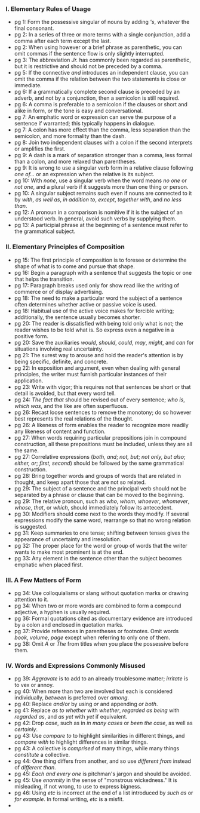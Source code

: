 ### I. Elementary Rules of Usage
* pg 1: Form the possessive singular of nouns by adding _'s_, whatever the final consonant.
* pg 2: In a series of three or more terms with a single conjunction, add a comma after each term except the last.
* pg 2: When using however or a brief phrase as parenthetic, you can omit commas if the sentence flow is only slightly interrupted.
* pg 3: The abbreviation _Jr._ has commonly been regarded as parenthetic, but it is restrictive and should not be preceded by a comma.
* pg 5: If the connective _and_ introduces an independent clause, you can omit the comma if the relation between the two statements is close or immediate.
* pg 6: If a grammatically complete second clause is preceded by an adverb, and not by a conjunction, then a semicolon is still required.
* pg 6: A comma is preferable to a semicolon if the clauses or short and alike in form, or the tone is easy and conversational.
* pg 7: An emphatic word or expression can serve the purpose of a sentence if warranted; this typically happens in dialogue.
* pg 7: A colon has more effect than the comma, less separation than the semicolon, and more formality than the dash.
* pg 8: Join two independent clauses with a colon if the second interprets or amplifies the first.
* pg 9: A dash is a mark of separation stronger than a comma, less formal than a colon, and more relaxed than parentheses.
* pg 9: It is wrong to use a singular verb form in a relative clause following _one of..._ or an expression when the relative is its subject.
* pg 10: With _none_, use a singular verb when the word means _no one_ or _not one_, and a plural verb if it suggests more than one thing or person.
* pg 10: A singular subject remains such even if nouns are connected to it by _with_, _as well as_, _in addition to_, _except_, _together with_, and _no less than_.
* pg 12: A pronoun in a comparison is nomitive if it is the subject of an understood verb. In general, avoid such verbs by supplying them.
* pg 13: A participial phrase at the beginning of a sentence must refer to the grammatical subject.

### II. Elementary Principles of Composition
* pg 15: The first principle of composition is to foresee or determine the shape of what is to come and pursue that shape.
* pg 16: Begin a paragraph with a sentence that suggests the topic or one that helps the transition. 
* pg 17: Paragraph breaks used only for show read like the writing of commerce or of display advertising.
* pg 18: The need to make a particular word the subject of a sentence often determines whether active or passive voice is used.
* pg 18: Habitual use of the active voice makes for forcible writing; additionally, the sentence usually becomes shorter.
* pg 20: The reader is dissatisfied with being told only what is not; the reader wishes to be told what is. So express even a negative in a positive form.
* pg 20: Save the auxiliaries _would_, _should_, _could_, _may_, _might_, and _can_ for situations involving real uncertainty.
* pg 21: The surest way to arouse and hold the reader's attention is by being specific, definite, and concrete.
* pg 22: In exposition and argument, even when dealing with general principles, the writer must furnish particular instances of their application.
* pg 23: Write with vigor; this requires not that sentences be short or that detail is avoided, but that every word tell.
* pg 24: _The fact that_ should be revised out of every sentence; _who is_, _which was_, and the like are often superfluous.
* pg 26: Recast loose sentences to remove the monotony; do so however best represents the real relations of the thought.
* pg 26: A likeness of form enables the reader to recognize more readily any likeness of content and function.
* pg 27: When words requiring particular prepositions join in compound construction, all these prepositions must be included, unless they are all the same.
* pg 27: Correlative expressions (_both, and_; _not, but_; _not only, but also_; _either, or_; _first, second_) should be followed by the same grammatical construction.
* pg 28: Bring together words and groups of words that are related in thought, and keep apart those that are not so related.
* pg 29: The subject of a sentence and the principal verb should not be separated by a phrase or clause that can be moved to the beginning.
* pg 29: The relative pronoun, such as _who_, _whom_, _whoever_, _whomever_, _whose_, _that_, or _which_, should immediately follow its antecedent.
* pg 30: Modifiers should come next to the words they modify. If several expressions modify the same word, rearrange so that no wrong relation is suggested.
* pg 31: Keep summaries to one tense; shifting between tenses gives the appearance of uncertainty and irresolution.
* pg 32: The proper place for the word or group of words that the writer wants to make most prominent is at the end.
* pg 33: Any element in the sentence other than the subject becomes emphatic when placed first.

### III. A Few Matters of Form
* pg 34: Use colloquialisms or slang without quotation marks or drawing attention to it.
* pg 34: When two or more words are combined to form a compound adjective, a hyphen is usually required.
* pg 36: Formal quotations cited as documentary evidence are introduced by a colon and enclosed in quotation marks.
* pg 37: Provide references in parentheses or footnotes. Omit words _book_, _volume_, _page_ except when referring to only one of them.
* pg 38: Omit _A_ or _The_ from titles when you place the possessive before them.

### IV. Words and Expressions Commonly Misused
* pg 39: _Aggravate_ is to add to an already troublesome matter; _irritate_ is to vex or annoy.
* pg 40: When more than two are involved but each is considered individually, _between_ is preferred over _among_.
* pg 40: Replace _and/or_ by using _or_ and appending _or both_.
* pg 41: Replace _as to whether_ with _whether_, _regarded as being_ with _regarded as_, and _as yet_ with _yet_ if equivalent.
* pg 42: Drop _case_, such as in _in many cases_ or _been the case_, as well as _certainly_.
* pg 43: Use _compare to_ to highlight similarities in different things, and _compare with_ to highlight differences in similar things.
* pg 43: A collective is _comprised_ of many things, while many things _constitute_ a collective.
* pg 44: One thing differs from another, and so use _different from_ instead of _different than_.
* pg 45: _Each and every one_ is pitchman's jargon and should be avoided.
* pg 45: Use _enormity_ in the sense of "monstrous wickedness." It is misleading, if not wrong, to use to express bigness.
* pg 46: Using _etc_ is incorrect at the end of a list introduced by _such as_ or _for example_. In formal writing, _etc_ is a misfit.
* 


